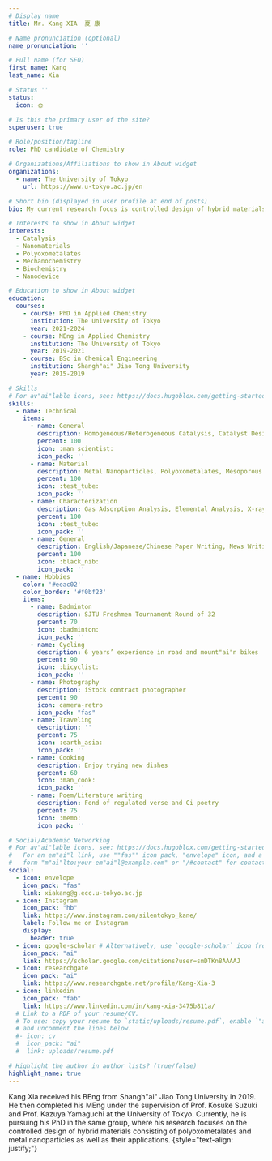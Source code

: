 ```yaml
---
# Display name
title: Mr. Kang XIA  夏 康

# Name pronunciation (optional)
name_pronunciation: ''

# Full name (for SEO)
first_name: Kang
last_name: Xia

# Status ''
status:
  icon: 🌞

# Is this the primary user of the site?
superuser: true

# Role/position/tagline
role: PhD candidate of Chemistry

# Organizations/Affiliations to show in About widget
organizations:
  - name: The University of Tokyo
    url: https://www.u-tokyo.ac.jp/en

# Short bio (displayed in user profile at end of posts)
bio: My current research focus is controlled design of hybrid materials consisting of polyoxometalates and metal nanoparticles as well as their applications.

# Interests to show in About widget
interests:
  - Catalysis
  - Nanomaterials
  - Polyoxometalates
  - Mechanochemistry
  - Biochemistry
  - Nanodevice

# Education to show in About widget
education:
  courses:
    - course: PhD in Applied Chemistry
      institution: The University of Tokyo
      year: 2021-2024
    - course: MEng in Applied Chemistry
      institution: The University of Tokyo
      year: 2019-2021
    - course: BSc in Chemical Engineering
      institution: Shangh"ai" Jiao Tong University
      year: 2015-2019

# Skills
# For av"ai"lable icons, see: https://docs.hugoblox.com/getting-started/page-builder/#icons
skills:
  - name: Technical
    items:
      - name: General
        description: Homogeneous/Heterogeneous Catalysis, Catalyst Design, Inorganic/Organic Synthesis, Surface Modification, Coordination Chemistry
        percent: 100
        icon: :man_scientist:
        icon_pack: ''
      - name: Material
        description: Metal Nanoparticles, Polyoxometalates, Mesoporous Materials, Hydrothermal Synthesis, Self-assembly
        percent: 100
        icon: :test_tube:
        icon_pack: ''
      - name: Characterization
        description: Gas Adsorption Analysis, Elemental Analysis, X-ray Diffraction, UV-Visible Spectroscopy, Scanning/Transmission Electron Microscopy, X-ray Photon Spectroscopy, Dynamic Light Scattering, Raman Spectroscopy, Infrared Spectroscopy
        percent: 100
        icon: :test_tube:
        icon_pack: ''
      - name: General
        description: English/Japanese/Chinese Paper Writing, News Writing, Microsoft Office, Origin Lab
        percent: 100
        icon: :black_nib:
        icon_pack: ''
  - name: Hobbies
    color: '#eeac02'
    color_border: '#f0bf23'
    items:
      - name: Badminton
        description: SJTU Freshmen Tournament Round of 32
        percent: 70
        icon: :badminton:
        icon_pack: ''
      - name: Cycling
        description: 6 years’ experience in road and mount"ai"n bikes
        percent: 90
        icon: :bicyclist:
        icon_pack: ''
      - name: Photography
        description: iStock contract photographer
        percent: 90
        icon: camera-retro
        icon_pack: "fas"
      - name: Traveling
        description: ''
        percent: 75
        icon: :earth_asia:
        icon_pack: ''
      - name: Cooking
        description: Enjoy trying new dishes
        percent: 60
        icon: :man_cook:
        icon_pack: ''
      - name: Poem/Literature writing
        description: Fond of regulated verse and Ci poetry
        percent: 75
        icon: :memo:
        icon_pack: ''

# Social/Academic Networking
# For av"ai"lable icons, see: https://docs.hugoblox.com/getting-started/page-builder/#icons
#   For an em"ai"l link, use ""fas"" icon pack, "envelope" icon, and a link in the
#   form "m"ai"lto:your-em"ai"l@example.com" or "/#contact" for contact widget.
social:
  - icon: envelope
    icon_pack: "fas"
    link: xiakang@g.ecc.u-tokyo.ac.jp
  - icon: Instagram
    icon_pack: "hb"
    link: https://www.instagram.com/silentokyo_kane/
    label: Follow me on Instagram
    display:
      header: true
  - icon: google-scholar # Alternatively, use `google-scholar` icon from `"ai"` icon pack
    icon_pack: "ai"
    link: https://scholar.google.com/citations?user=smDTKn8AAAAJ
  - icon: researchgate
    icon_pack: "ai"
    link: https://www.researchgate.net/profile/Kang-Xia-3
  - icon: linkedin
    icon_pack: "fab"
    link: https://www.linkedin.com/in/kang-xia-3475b811a/
  # Link to a PDF of your resume/CV.
  # To use: copy your resume to `static/uploads/resume.pdf`, enable `"ai"` icons in `params.yaml`,
  # and uncomment the lines below.
  #- icon: cv
  #  icon_pack: "ai"
  #  link: uploads/resume.pdf

# Highlight the author in author lists? (true/false)
highlight_name: true
---
```


Kang Xia received his BEng from Shangh"ai" Jiao Tong University in 2019. He then completed his MEng under the supervision of Prof. Kosuke Suzuki and Prof. Kazuya Yamaguchi at the University of Tokyo. Currently, he is pursuing his PhD in the same group, where his research focuses on the controlled design of hybrid materials consisting of polyoxometalates and metal nanoparticles as well as their applications.
{style="text-align: justify;"}
